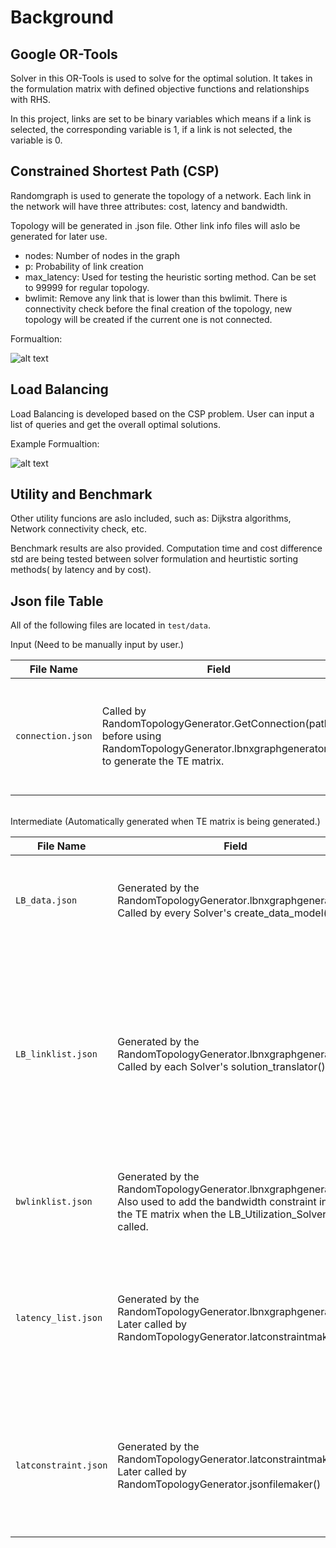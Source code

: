 # Background
## Google OR-Tools
Solver in this OR-Tools is used to solve for the optimal solution. It takes in the formulation matrix with defined objective functions and relationships with RHS. 

In this project, links are set to be binary variables which means if a link is selected, the corresponding variable is 1, if a link is not selected, the variable is 0.




## Constrained Shortest Path (CSP)

Randomgraph is used to generate the topology of a network. Each link in the network will have three attributes: cost, latency and bandwidth.

Topology will be generated in .json file. Other link info files will aslo be generated for later use.

- nodes: Number of nodes in the graph
- p: Probability of link creation
- max_latency: Used for testing the heuristic sorting method. Can be set to 99999 for regular topology.
- bwlimit: Remove any link that is lower than this bwlimit. There is connectivity check before the final creation of the topology, new topology will be created if the current one is not connected.

Formualtion:

![alt text](https://github.com/yifei666/pce/blob/e65eec6f1b4886e68c26d332420f64d34ff397eb/Reference/CSP_formulation_latex.png)

## Load Balancing

Load Balancing is developed based on the CSP problem. User can input a list of queries and get the overall optimal solutions. 

Example Formualtion:

![alt text](https://github.com/yifei666/pce/blob/91f8fb82f85d5ada8714b597c5cd5ae4979ba92b/Reference/LoadBalancing_Ex.png)

## Utility and Benchmark

Other utility funcions are aslo included, such as: Dijkstra algorithms, Network connectivity check, etc.

Benchmark results are also provided. Computation time and cost difference std are being tested between solver formulation and heurtistic sorting methods( by latency and by cost).

## Json file Table

All of the following files are located in `test/data`.

Input (Need to be manually input by user.)

| File Name   | Field                                                                                                                                      | Use   
| ------------- |--------------------------------------------------------------------------------------------------------------------------------------------| --------    |
| `connection.json`      | Called by RandomTopologyGenerator.GetConnection(path) before using RandomTopologyGenerator.lbnxgraphgenerator() to generate the TE matrix. | Contains all connection queries from users. Can contain one or multiple connections in one file.     |

\
Intermediate (Automatically generated when TE matrix is being generated.)

| File Name            | Field                                                                                                                                                                 | Use                                                                                                                                          
|----------------------|-----------------------------------------------------------------------------------------------------------------------------------------------------------------------|----------------------------------------------------------------------------------------------------------------------------------------------|
| `LB_data.json`       | Generated by the RandomTopologyGenerator.lbnxgraphgenerator(). Called by every Solver's create_data_model().                                                          | TE matrix data model which Solver can read and process.                                                                                      |
| `LB_linklist.json`   | Generated by the RandomTopologyGenerator.lbnxgraphgenerator(). Called by each Solver's solution_translator()                                                          | Learn from the NetworkX graph and show every path from node to node. Used as a reference to translate Solver solution into actual path list. |
| `bwlinklist.json`    | Generated by the RandomTopologyGenerator.lbnxgraphgenerator(). Also used to add the bandwidth constraint into the TE matrix when the LB_Utilization_Solver is called. | Store each path's bandwidth for future use.                                                                                                  |
| `latency_list.json`  | Generated by the RandomTopologyGenerator.lbnxgraphgenerator(). Later called by RandomTopologyGenerator.latconstraintmaker().                                                                  | Store all path's latency, and later being used to generate the latency constraint into TE matrix.                                            |
| `latconstraint.json` | Generated by the RandomTopologyGenerator.latconstraintmaker(). Later called by RandomTopologyGenerator.jsonfilemaker()                                                                                                | Translate the latency list into TE matrix format which can directly append to the TE matrix.                                                 |


